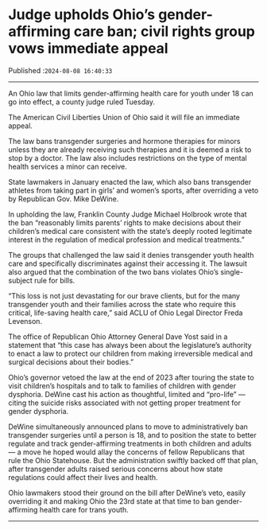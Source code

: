 # Judge upholds Ohio’s gender-affirming care ban; civil rights group vows immediate appeal

Published :`2024-08-08 16:40:33`

---

An Ohio law that limits gender-affirming health care for youth under 18 can go into effect, a county judge ruled Tuesday.

The American Civil Liberties Union of Ohio said it will file an immediate appeal.

The law bans transgender surgeries and hormone therapies for minors unless they are already receiving such therapies and it is deemed a risk to stop by a doctor. The law also includes restrictions on the type of mental health services a minor can receive.

State lawmakers in January enacted the law, which also bans transgender athletes from taking part in girls’ and women’s sports, after overriding a veto by Republican Gov. Mike DeWine.

In upholding the law, Franklin County Judge Michael Holbrook wrote that the ban “reasonably limits parents’ rights to make decisions about their children’s medical care consistent with the state’s deeply rooted legitimate interest in the regulation of medical profession and medical treatments.”

The groups that challenged the law said it denies transgender youth health care and specifically discriminates against their accessing it. The lawsuit also argued that the combination of the two bans violates Ohio’s single-subject rule for bills.

“This loss is not just devastating for our brave clients, but for the many transgender youth and their families across the state who require this critical, life-saving health care,” said ACLU of Ohio Legal Director Freda Levenson.

The office of Republican Ohio Attorney General Dave Yost said in a statement that “this case has always been about the legislature’s authority to enact a law to protect our children from making irreversible medical and surgical decisions about their bodies.”

Ohio’s governor vetoed the law at the end of 2023 after touring the state to visit children’s hospitals and to talk to families of children with gender dysphoria. DeWine cast his action as thoughtful, limited and “pro-life” — citing the suicide risks associated with not getting proper treatment for gender dysphoria.

DeWine simultaneously announced plans to move to administratively ban transgender surgeries until a person is 18, and to position the state to better regulate and track gender-affirming treatments in both children and adults — a move he hoped would allay the concerns of fellow Republicans that rule the Ohio Statehouse. But the administration swiftly backed off that plan, after transgender adults raised serious concerns about how state regulations could affect their lives and health.

Ohio lawmakers stood their ground on the bill after DeWine’s veto, easily overriding it and making Ohio the 23rd state at that time to ban gender-affirming health care for trans youth.

---

